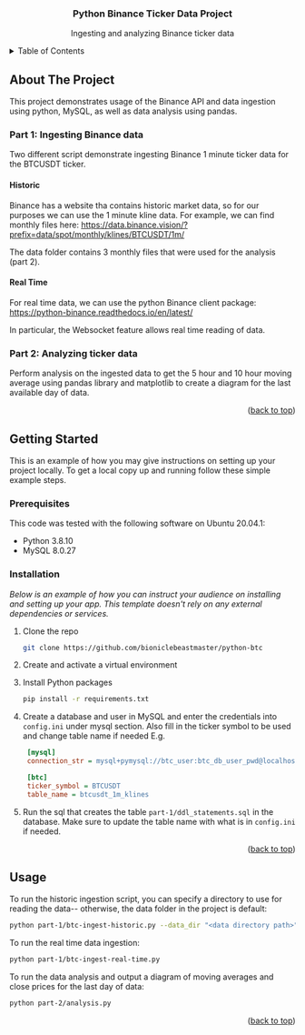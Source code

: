 <div id="top"></div>

<div align="center">
  <a href="https://github.com/othneildrew/Best-README-Template">
 
  </a>

  <h3 align="center">Python Binance Ticker Data Project</h3>

  <p align="center">
    Ingesting and analyzing Binance ticker data 
    
  </p>
</div>



<!-- TABLE OF CONTENTS -->
<details>
  <summary>Table of Contents</summary>
  <ol>
    <li><a href="#about-the-project">About</a>
    </li>
    <li>
      <a href="#getting-started">Getting Started</a>
      <ul>
        <li><a href="#prerequisites">Prerequisites</a></li>
        <li><a href="#installation">Installation</a></li>
      </ul>
    </li>
    <li><a href="#usage">Usage</a></li>
    
  </ol>
</details>



<!-- ABOUT THE PROJECT -->
## About The Project

This project demonstrates usage of the Binance API and data ingestion using python, MySQL, as well as data analysis using pandas.

### Part 1: Ingesting Binance data 
Two different script demonstrate ingesting Binance 1 minute ticker data for the BTCUSDT ticker.
#### Historic 
Binance has a website tha contains historic market data, so for our purposes we can use the 1 minute kline data. For example, we can find monthly files here:
https://data.binance.vision/?prefix=data/spot/monthly/klines/BTCUSDT/1m/

The data folder contains 3 monthly files that were used for the analysis (part 2).
#### Real Time

For real time data, we can use the python Binance client package: https://python-binance.readthedocs.io/en/latest/

In particular, the Websocket feature allows real time reading of data.

### Part 2: Analyzing ticker data 
Perform analysis on the ingested data to get the 5 hour and 10 hour moving average using pandas library and matplotlib to create a diagram for the last available  day of data.
<p align="right">(<a href="#top">back to top</a>)</p>



<!-- GETTING STARTED -->
## Getting Started

This is an example of how you may give instructions on setting up your project locally.
To get a local copy up and running follow these simple example steps.

### Prerequisites
This code was tested with the following software on Ubuntu 20.04.1: 
* Python 3.8.10
* MySQL 8.0.27

### Installation

_Below is an example of how you can instruct your audience on installing and setting up your app. This template doesn't rely on any external dependencies or services._

1. Clone the repo
   ```sh
   git clone https://github.com/bioniclebeastmaster/python-btc
   ```
2. Create and activate a virtual environment

2. Install Python packages
   ```sh
   pip install -r requirements.txt
   ```
3. Create a database and user in MySQL and enter the credentials into `config.ini` under mysql section. Also fill in the ticker symbol to be used and change table name if needed E.g.
   ```ini
    [mysql]
    connection_str = mysql+pymysql://btc_user:btc_db_user_pwd@localhost:3306/btc_db

    [btc]
    ticker_symbol = BTCUSDT
    table_name = btcusdt_1m_klines

   ```
5. Run the sql that creates the table `part-1/ddl_statements.sql` in the database. Make sure to update the table name with what is in `config.ini` if needed.

<p align="right">(<a href="#top">back to top</a>)</p>



<!-- USAGE EXAMPLES -->
## Usage

To run the historic ingestion script, you can specify a directory to use for reading the data-- otherwise, the data folder in the project is default:
``` sh
python part-1/btc-ingest-historic.py --data_dir "<data directory path>"

```

To run the real time data ingestion:
``` sh
python part-1/btc-ingest-real-time.py
```

To run the data analysis and output a diagram of moving averages and close prices for the last day of data:
``` sh
python part-2/analysis.py
```
<p align="right">(<a href="#top">back to top</a>)</p>


